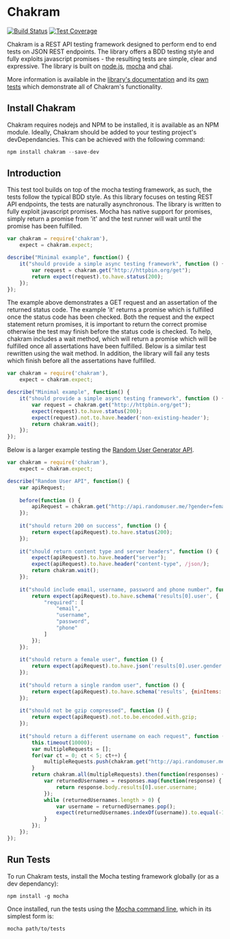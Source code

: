 # Chakram

[![Build Status](https://travis-ci.org/dareid/chakram.svg?branch=master)](https://travis-ci.org/dareid/chakram) [![Test Coverage](https://codeclimate.com/github/dareid/chakram/badges/coverage.svg)](https://codeclimate.com/github/dareid/chakram)

Chakram is a REST API testing framework designed to perform end to end tests on JSON REST endpoints. The library offers a BDD testing style and fully exploits javascript promises - the resulting tests are simple, clear and expressive. The library is built on [node.js](https://nodejs.org/), [mocha](http://mochajs.org/) and [chai](http://chaijs.com/). 

More information is available in the [library's documentation](http://dareid.github.io/chakram/) and its [own tests](https://github.com/dareid/chakram/tree/master/test) which demonstrate all of Chakram's functionality. 

## Install Chakram
Chakram requires nodejs and NPM to be installed, it is available as an NPM module. Ideally, Chakram should be added to your testing project's devDependancies. This can be achieved with the following command:
```js
npm install chakram --save-dev
```

## Introduction
This test tool builds on top of the mocha testing framework, as such, the tests follow the typical BDD style. As this library focuses on testing REST API endpoints, the tests are naturally asynchronous. The library is written to fully exploit javascript promises. Mocha has native support for promises, simply return a promise from 'it' and the test runner will wait until the promise has been fulfilled. 

```js
var chakram = require('chakram'),
    expect = chakram.expect;

describe("Minimal example", function() {    
    it("should provide a simple async testing framework", function () {
        var request = chakram.get("http://httpbin.org/get");
        return expect(request).to.have.status(200);
    });
});
```
The example above demonstrates a GET request and an assertation of the returned status code. The example 'it' returns a promise which is fulfilled once the status code has been checked. Both the request and the expect statement return promises, it is important to return the correct promise otherwise the test may finish before the status code is checked. To help, chakram includes a wait method, which will return a promise which will be fulfilled once all assertations have been fulfilled. Below is a similar test rewritten using the wait method. In addition, the library will fail any tests which finish before all the assertations have fulfilled.

```js
var chakram = require('chakram'),
    expect = chakram.expect;

describe("Minimal example", function() {    
    it("should provide a simple async testing framework", function () {
        var request = chakram.get("http://httpbin.org/get");
        expect(request).to.have.status(200);
        expect(request).not.to.have.header('non-existing-header');
        return chakram.wait();
    });
});
```

Below is a larger example testing the [Random User Generator API](https://randomuser.me/).

```js
var chakram = require('chakram'),
    expect = chakram.expect;

describe("Random User API", function() {
    var apiRequest;
    
    before(function () {
        apiRequest = chakram.get("http://api.randomuser.me/?gender=female");
    });
    
    it("should return 200 on success", function () {
        return expect(apiRequest).to.have.status(200);
    });
    
    it("should return content type and server headers", function () {
        expect(apiRequest).to.have.header("server");
        expect(apiRequest).to.have.header("content-type", /json/);
        return chakram.wait();
    });
    
    it("should include email, username, password and phone number", function () {
        return expect(apiRequest).to.have.schema('results[0].user', {
            "required": [
                "email", 
                "username", 
                "password", 
                "phone"
            ]
        });
    });
    
    it("should return a female user", function () {
        return expect(apiRequest).to.have.json('results[0].user.gender', 'female');
    });
    
    it("should return a single random user", function () {
        return expect(apiRequest).to.have.schema('results', {minItems: 1, maxItems: 1});
    }); 
    
    it("should not be gzip compressed", function () {
        return expect(apiRequest).not.to.be.encoded.with.gzip;
    });
    
    it("should return a different username on each request", function () {
        this.timeout(10000);
        var multipleRequests = [];
        for(var ct = 0; ct < 5; ct++) {
            multipleRequests.push(chakram.get("http://api.randomuser.me/?gender=female"));
        }
        return chakram.all(multipleRequests).then(function(responses) {
            var returnedUsernames = responses.map(function(response) {
                return response.body.results[0].user.username;
            });
            while (returnedUsernames.length > 0) {
                var username = returnedUsernames.pop();
                expect(returnedUsernames.indexOf(username)).to.equal(-1);
            }
        });
    });
});

```

## Run Tests
To run Chakram tests, install the Mocha testing framework globally (or as a dev dependancy):
```
npm install -g mocha
```
Once installed, run the tests using the [Mocha command line](http://mochajs.org/#usage), which in its simplest form is:
```
mocha path/to/tests
```